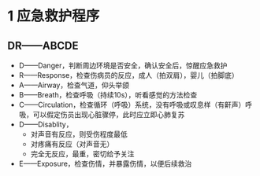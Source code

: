 # 1 应急救护程序

## DR——ABCDE

- D——Danger，判断周边环境是否安全，确认安全后，惊醒应急救护
- R——Response，检查伤病员的反应，成人（拍双肩），婴儿（拍脚底）
- A——Airway，检查气道，仰头举颌
- B——Breath，检查呼吸（持续10s），听看感觉的方法检查
- C——Circulation，检查循环（呼吸）系统，没有呼吸或叹息样（有鼾声）呼吸，可以假定伤员出现心脏骤停，此时应立即心肺复苏
- D——Disablity，
  - 对声音有反应，则受伤程度最低
  - 对疼痛有反应（对声音无）
  - 完全无反应，最重，密切给予关注
- E——Exposure，检查伤情，并暴露伤情，以便后续救治



